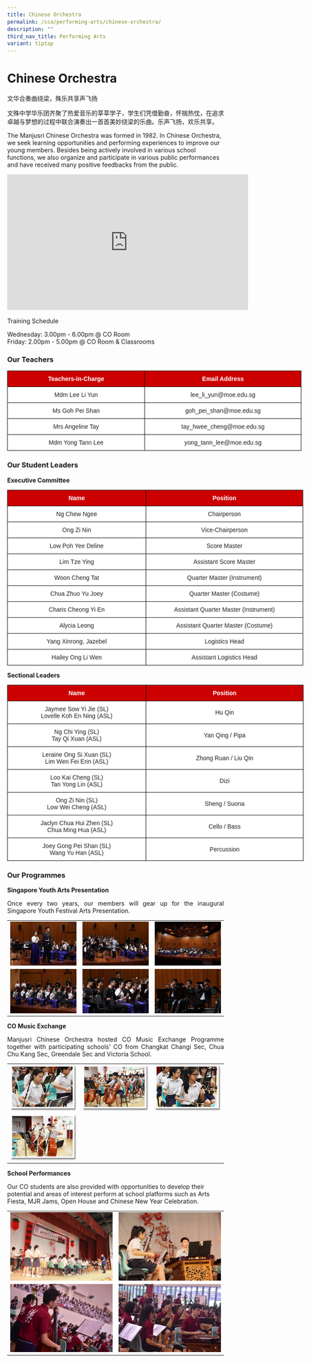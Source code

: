 ```yaml
---
title: Chinese Orchestra
permalink: /cca/performing-arts/chinese-orchestra/
description: ""
third_nav_title: Performing Arts
variant: tiptap
---
```

# **Chinese Orchestra**

文华合奏曲绕梁，殊乐共享声飞扬&nbsp;  

文殊中学华乐团齐聚了热爱音乐的莘莘学子，学生们凭借勤奋，怀揣热忱，在追求卓越与梦想的过程中联合演奏出一首首美妙绕梁的乐曲。乐声飞扬，欢乐共享。  

The Manjusri Chinese Orchestra was formed in 1982. In Chinese Orchestra, we seek learning opportunities and performing experiences to improve our young members. Besides being actively involved in various school functions, we also organize and participate in various public performances and have received many positive feedbacks from the public.  

<iframe allowfullscreen="" allow="accelerometer; autoplay; clipboard-write; encrypted-media; gyroscope; picture-in-picture; web-share" frameborder="0" title="YouTube video player" src="https://www.youtube.com/embed/vIJ8jiSN7sg" height="315" width="560"></iframe>

Training Schedule  

Wednesday: 3.00pm - 6.00pm @ CO Room   
Friday: 2.00pm - 5.00pm @ CO Room &amp; Classrooms

### **Our Teachers**


<style type="text/css">
.tg  {border-collapse:collapse;border-spacing:0;}
.tg td{border-color:black;border-style:solid;border-width:1px;font-family:Arial, sans-serif;font-size:14px;
  overflow:hidden;padding:10px 5px;word-break:normal;}
.tg th{border-color:black;border-style:solid;border-width:1px;font-family:Arial, sans-serif;font-size:14px;
  font-weight:normal;overflow:hidden;padding:10px 5px;word-break:normal;}
.tg .tg-xu5m{background-color:#C00;color:#FFF;font-weight:bold;text-align:center;vertical-align:top}
.tg .tg-a3j2{background-color:#FFF;color:#222;text-align:center;vertical-align:middle}
.tg .tg-lygy{background-color:#FFF;color:#222;text-align:center;vertical-align:top}
</style>
<table class="tg" style="undefined;table-layout: fixed; width: 684px">
<colgroup>
<col style="width: 320px">
<col style="width: 364px">
</colgroup>
<thead>
  <tr>
    <th class="tg-xu5m">Teachers-in-Charge</th>
    <th class="tg-xu5m">Email Address</th>
  </tr>
</thead>
<tbody>
  <tr>
    <td class="tg-a3j2"><span style="color:#222;background-color:transparent"> Mdm Lee Li Yun</span></td>
    <td class="tg-lygy">lee_li_yun@moe.edu.sg<span style="color:#222;background-color:transparent"> </span></td>
  </tr>
  <tr>
    <td class="tg-a3j2"><span style="color:#222;background-color:transparent">Ms Goh Pei Shan </span></td>
    <td class="tg-a3j2"><span style="color:#222;background-color:transparent">goh_pei_shan@moe.edu.sg </span></td>
  </tr>
	  <tr>
    <td class="tg-a3j2"><span style="color:#222;background-color:transparent"> Mrs Angeline Tay</span></td>
    <td class="tg-a3j2"><span style="color:#222;background-color:transparent">tay_hwee_cheng@moe.edu.sg </span></td>
  </tr>
  <tr>
    <td class="tg-a3j2"><span style="color:#222;background-color:transparent">Mdm Yong Tann Lee </span></td>
    <td class="tg-a3j2"><span style="color:#222;background-color:transparent">yong_tann_lee@moe.edu.sg </span></td>
  </tr>

</tbody>
</table>


### **Our Student Leaders**

**Executive Committee**

<style type="text/css">
.tg  {border-collapse:collapse;border-spacing:0;}
.tg td{border-color:black;border-style:solid;border-width:1px;font-family:Arial, sans-serif;font-size:14px;
  overflow:hidden;padding:10px 5px;word-break:normal;}
.tg th{border-color:black;border-style:solid;border-width:1px;font-family:Arial, sans-serif;font-size:14px;
  font-weight:normal;overflow:hidden;padding:10px 5px;word-break:normal;}
.tg .tg-3lre{background-color:#FFF;color:#F00;text-align:center;vertical-align:top}
.tg .tg-xu5m{background-color:#C00;color:#FFF;font-weight:bold;text-align:center;vertical-align:top}
.tg .tg-a3j2{background-color:#FFF;color:#222;text-align:center;vertical-align:middle}
</style>
<table class="tg" style="undefined;table-layout: fixed; width: 700px">
<colgroup>
<col style="width: 322px">
<col style="width: 365px">
</colgroup>
<thead>
  <tr>
    <th class="tg-xu5m">Name</th>
    <th class="tg-xu5m">Position</th>
  </tr>
</thead>
<tbody>
  <tr>
    <td class="tg-a3j2"><span style="color:#222;background-color:transparent">Ng Chew Ngee</span></td>
    <td class="tg-a3j2"><span style="color:#222;background-color:transparent">Chairperson</span></td>
  </tr>
  <tr>
    <td class="tg-a3j2"><span style="color:#222;background-color:transparent">Ong Zi Nin</span></td>
    <td class="tg-a3j2"><span style="color:#222;background-color:transparent">Vice-Chairperson</span></td>
  </tr>
  <tr>
    <td class="tg-a3j2"><span style="color:#222;background-color:transparent">Low Poh Yee Deline</span></td>
    <td class="tg-a3j2"><span style="color:#222;background-color:transparent">Score Master</span></td>
  </tr>
  <tr>
    <td class="tg-a3j2"><span style="color:#222;background-color:transparent">Lim Tze Ying</span></td>
    <td class="tg-a3j2"><span style="color:#222;background-color:transparent">Assistant Score Master</span></td>
  </tr>
  <tr>
    <td class="tg-a3j2"><span style="color:#222;background-color:transparent">Woon Cheng Tat</span></td>
    <td class="tg-a3j2"><span style="color:#222;background-color:transparent">Quarter Master (Instrument)</span></td>
  </tr>
  <tr>
    <td class="tg-a3j2"><span style="color:#222;background-color:transparent">Chua Zhuo Yu Joey</span><br></td>
    <td class="tg-a3j2"><span style="color:#222;background-color:transparent">Quarter Master (Costume) </span></td>
  </tr>
  <tr>
    <td class="tg-3lre"><span style="color:#222;background-color:transparent">Charis Cheong Yi En</span><br></td>
    <td class="tg-a3j2"><span style="color:#222;background-color:transparent">Assistant Quarter Master (Instrument) </span></td>
  </tr>
	  <tr>
    <td class="tg-3lre"><span style="color:#222;background-color:transparent">Alycia Leong</span><br></td>
    <td class="tg-a3j2"><span style="color:#222;background-color:transparent">Assistant Quarter Master (Costume) </span></td>
  </tr>
	  <tr>
    <td class="tg-3lre"><span style="color:#222;background-color:transparent">Yang Xinrong, Jazebel</span><br></td>
    <td class="tg-a3j2"><span style="color:#222;background-color:transparent">Logistics Head</span></td>
  </tr>
	  <tr>
    <td class="tg-3lre"><span style="color:#222;background-color:transparent">Hailey Ong Li Wen</span><br></td>
    <td class="tg-a3j2"><span style="color:#222;background-color:transparent">Assistant Logistics Head </span></td>
  </tr>
</tbody>
</table>

**Sectional Leaders**

<style type="text/css">
.tg  {border-collapse:collapse;border-spacing:0;}
.tg td{border-color:black;border-style:solid;border-width:1px;font-family:Arial, sans-serif;font-size:14px;
  overflow:hidden;padding:10px 5px;word-break:normal;}
.tg th{border-color:black;border-style:solid;border-width:1px;font-family:Arial, sans-serif;font-size:14px;
  font-weight:normal;overflow:hidden;padding:10px 5px;word-break:normal;}
.tg .tg-xu5m{background-color:#C00;color:#FFF;font-weight:bold;text-align:center;vertical-align:top}
.tg .tg-a3j2{background-color:#FFF;color:#222;text-align:center;vertical-align:middle}
.tg .tg-lygy{background-color:#FFF;color:#222;text-align:center;vertical-align:top}
</style>
<table class="tg" style="undefined;table-layout: fixed; width: 700px">
<colgroup>
<col style="width: 322px">
<col style="width: 366px">
</colgroup>
<thead>
  <tr>
    <th class="tg-xu5m">Name</th>
    <th class="tg-xu5m">Position</th>
  </tr>
</thead>
<tbody>
  <tr>
    <td class="tg-a3j2"><span style="color:#222;background-color:transparent">Jaymee Sow Yi Jie (SL)</span><br><span style="color:#222;background-color:transparent">Lovelle Koh En Ning (ASL)</span></td>
    <td class="tg-a3j2"><span style="color:#222;background-color:transparent">Hu Qin</span></td>
  </tr>
  <tr>
    <td class="tg-a3j2"><span style="color:#222;background-color:transparent">Ng Chi Ying (SL)</span><br><span style="color:#222;background-color:transparent">Tay Qi Xuan (ASL)</span></td>
    <td class="tg-a3j2"><span style="color:#222;background-color:transparent">Yan Qing / Pipa</span></td>
  </tr>
  <tr>
    <td class="tg-lygy">Leraine Ong Si Xuan (SL)<br>Lim Wen Fei Erin (ASL)</td>
    <td class="tg-a3j2"><span style="color:#222;background-color:transparent">Zhong Ruan / Liu Qin</span></td>
  </tr>
  <tr>
    <td class="tg-a3j2"><span style="color:#222;background-color:transparent">Loo Kai Cheng (SL)</span><br><span style="color:#222;background-color:transparent">Tan Yong Lin (ASL)</span></td>
    <td class="tg-a3j2"><span style="color:#222;background-color:transparent">Dizi</span></td>
  </tr>
  <tr>
    <td class="tg-a3j2"><span style="color:#222;background-color:transparent">Ong Zi Nin (SL)</span><br><span style="color:#222;background-color:transparent">Low Wei Cheng (ASL)</span></td>
    <td class="tg-a3j2"><span style="color:#222;background-color:transparent">Sheng / Suona</span></td>
  </tr>
  <tr>
    <td class="tg-a3j2"><span style="color:#222;background-color:transparent">Jaclyn Chua Hui Zhen (SL)</span><br><span style="color:#222;background-color:transparent">Chua Ming Hua (ASL)</span></td>
    <td class="tg-a3j2"><span style="color:#222;background-color:transparent">Cello / Bass</span></td>
  </tr>
  <tr>
    <td class="tg-a3j2"><span style="color:#222;background-color:transparent">Joey Gong Pei Shan (SL)</span><br><span style="color:#222;background-color:transparent">Wang Yu Han (ASL)</span></td>
    <td class="tg-a3j2"><span style="color:#222;background-color:transparent">Percussion</span></td>
  </tr>

</tbody>
</table>

### **Our Programmes**

**Singapore Youth Arts Presentation**

<p style="text-align: justify;">Once every two years, our members will gear up for the inaugural Singapore Youth Festival Arts Presentation.</p>


|   |   |   |
|:---:|:---:|:---:|
| ![](/images/Cca/Chinese%20Orchestra/SYF%201.jpg)   | ![](/images/Cca/Chinese%20Orchestra/SYF%202.jpg)  | ![](/images/Cca/Chinese%20Orchestra/SYF3.jpg)  |
|  ![](/images/Cca/Chinese%20Orchestra/SYF4.jpg)  |![](/images/Cca/Chinese%20Orchestra/SYF%205.jpg)   | ![](/images/Cca/Chinese%20Orchestra/SYF6.jpg)  |


**CO Music Exchange**

<p style="text-align: justify;">Manjusri Chinese Orchestra hosted CO Music Exchange Programme together with participating schools’ CO from Changkat Changi Sec, Chua Chu Kang Sec, Greendale Sec and Victoria School.</p>

|   |   |   |
|:---:|:---:|:---:|
| ![](/images/Cca/Chinese%20Orchestra/co05.png)  |   ![](/images/Cca/Chinese%20Orchestra/co06.png)  |  ![](/images/Cca/Chinese%20Orchestra/co07.png)  |
|   ![](/images/Cca/Chinese%20Orchestra/co08.png)  |   |   |


**School Performances**  
  

Our CO students are also provided with opportunities to develop their potential and areas of interest perform at school platforms such as Arts Fiesta, MJR Jams, Open House and Chinese New Year Celebration.


|   |   | 
|:---:|:---:|
|  	    ![](/images/Cca/Chinese%20Orchestra/School%20Performances%202.jpg) 	  |  ![](/images/Cca/Chinese%20Orchestra/School%20Performances%203.jpg) 	   |
|   	    ![](/images/Cca/Chinese%20Orchestra/School%20Performances%205.jpg) 	 |  ![](/images/Cca/Chinese%20Orchestra/School%20Performances%206.jpg) 	  |